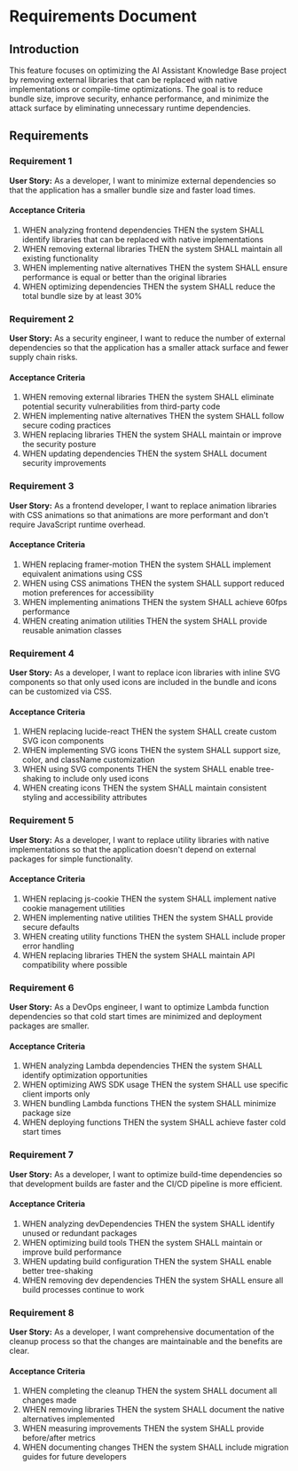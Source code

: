 # Requirements Document

## Introduction

This feature focuses on optimizing the AI Assistant Knowledge Base project by removing external libraries that can be replaced with native implementations or compile-time optimizations. The goal is to reduce bundle size, improve security, enhance performance, and minimize the attack surface by eliminating unnecessary runtime dependencies.

## Requirements

### Requirement 1

**User Story:** As a developer, I want to minimize external dependencies so that the application has a smaller bundle size and faster load times.

#### Acceptance Criteria

1. WHEN analyzing frontend dependencies THEN the system SHALL identify libraries that can be replaced with native implementations
2. WHEN removing external libraries THEN the system SHALL maintain all existing functionality
3. WHEN implementing native alternatives THEN the system SHALL ensure performance is equal or better than the original libraries
4. WHEN optimizing dependencies THEN the system SHALL reduce the total bundle size by at least 30%

### Requirement 2

**User Story:** As a security engineer, I want to reduce the number of external dependencies so that the application has a smaller attack surface and fewer supply chain risks.

#### Acceptance Criteria

1. WHEN removing external libraries THEN the system SHALL eliminate potential security vulnerabilities from third-party code
2. WHEN implementing native alternatives THEN the system SHALL follow secure coding practices
3. WHEN replacing libraries THEN the system SHALL maintain or improve the security posture
4. WHEN updating dependencies THEN the system SHALL document security improvements

### Requirement 3

**User Story:** As a frontend developer, I want to replace animation libraries with CSS animations so that animations are more performant and don't require JavaScript runtime overhead.

#### Acceptance Criteria

1. WHEN replacing framer-motion THEN the system SHALL implement equivalent animations using CSS
2. WHEN using CSS animations THEN the system SHALL support reduced motion preferences for accessibility
3. WHEN implementing animations THEN the system SHALL achieve 60fps performance
4. WHEN creating animation utilities THEN the system SHALL provide reusable animation classes

### Requirement 4

**User Story:** As a developer, I want to replace icon libraries with inline SVG components so that only used icons are included in the bundle and icons can be customized via CSS.

#### Acceptance Criteria

1. WHEN replacing lucide-react THEN the system SHALL create custom SVG icon components
2. WHEN implementing SVG icons THEN the system SHALL support size, color, and className customization
3. WHEN using SVG components THEN the system SHALL enable tree-shaking to include only used icons
4. WHEN creating icons THEN the system SHALL maintain consistent styling and accessibility attributes

### Requirement 5

**User Story:** As a developer, I want to replace utility libraries with native implementations so that the application doesn't depend on external packages for simple functionality.

#### Acceptance Criteria

1. WHEN replacing js-cookie THEN the system SHALL implement native cookie management utilities
2. WHEN implementing native utilities THEN the system SHALL provide secure defaults
3. WHEN creating utility functions THEN the system SHALL include proper error handling
4. WHEN replacing libraries THEN the system SHALL maintain API compatibility where possible

### Requirement 6

**User Story:** As a DevOps engineer, I want to optimize Lambda function dependencies so that cold start times are minimized and deployment packages are smaller.

#### Acceptance Criteria

1. WHEN analyzing Lambda dependencies THEN the system SHALL identify optimization opportunities
2. WHEN optimizing AWS SDK usage THEN the system SHALL use specific client imports only
3. WHEN bundling Lambda functions THEN the system SHALL minimize package size
4. WHEN deploying functions THEN the system SHALL achieve faster cold start times

### Requirement 7

**User Story:** As a developer, I want to optimize build-time dependencies so that development builds are faster and the CI/CD pipeline is more efficient.

#### Acceptance Criteria

1. WHEN analyzing devDependencies THEN the system SHALL identify unused or redundant packages
2. WHEN optimizing build tools THEN the system SHALL maintain or improve build performance
3. WHEN updating build configuration THEN the system SHALL enable better tree-shaking
4. WHEN removing dev dependencies THEN the system SHALL ensure all build processes continue to work

### Requirement 8

**User Story:** As a developer, I want comprehensive documentation of the cleanup process so that the changes are maintainable and the benefits are clear.

#### Acceptance Criteria

1. WHEN completing the cleanup THEN the system SHALL document all changes made
2. WHEN removing libraries THEN the system SHALL document the native alternatives implemented
3. WHEN measuring improvements THEN the system SHALL provide before/after metrics
4. WHEN documenting changes THEN the system SHALL include migration guides for future developers